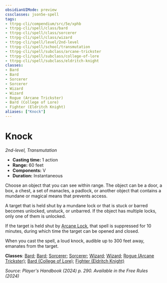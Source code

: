 ```yaml
---
obsidianUIMode: preview
cssclasses: json5e-spell
tags:
- ttrpg-cli/compendium/src/5e/xphb
- ttrpg-cli/spell/class/bard
- ttrpg-cli/spell/class/sorcerer
- ttrpg-cli/spell/class/wizard
- ttrpg-cli/spell/level/2nd-level
- ttrpg-cli/spell/school/transmutation
- ttrpg-cli/spell/subclass/arcane-trickster
- ttrpg-cli/spell/subclass/college-of-lore
- ttrpg-cli/spell/subclass/eldritch-knight
classes:
- Bard
- Bard
- Sorcerer
- Sorcerer
- Wizard
- Wizard
- Rogue (Arcane Trickster)
- Bard (College of Lore)
- Fighter (Eldritch Knight)
aliases: ["Knock"]
---
```

# Knock
*2nd-level, Transmutation*  

- **Casting time:** 1 action
- **Range:** 60 feet
- **Components:** V
- **Duration:** Instantaneous

Choose an object that you can see within range. The object can be a door, a box, a chest, a set of manacles, a padlock, or another object that contains a mundane or magical means that prevents access.

A target that is held shut by a mundane lock or that is stuck or barred becomes unlocked, unstuck, or unbarred. If the object has multiple locks, only one of them is unlocked.

If the target is held shut by [Arcane Lock](3-Compendium/spells/arcane-lock-xphb.md), that spell is suppressed for 10 minutes, during which time the target can be opened and closed.

When you cast the spell, a loud knock, audible up to 300 feet away, emanates from the target.

**Classes**: [Bard](list-spells-classes-bard); [Bard](list-spells-classes-bard); [Sorcerer](list-spells-classes-sorcerer); [Sorcerer](list-spells-classes-sorcerer); [Wizard](list-spells-classes-wizard); [Wizard](list-spells-classes-wizard); [Rogue (Arcane Trickster)](list-spells-classes-rogue-xphb-arcane-trickster-xphb); [Bard (College of Lore)](list-spells-classes-bard-xphb-college-of-lore-xphb); [Fighter (Eldritch Knight)](list-spells-classes-fighter-xphb-eldritch-knight-xphb)

*Source: Player's Handbook (2024) p. 290. Available in the Free Rules (2024)*